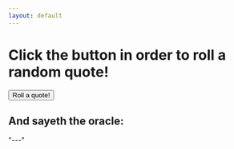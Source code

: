 ```yaml
---
layout: default
---
```


<script type = "text/javascript">

    function zeFunction() {
    
          var myArray = [
          "This is a quote, apparently. -KVS",
          "I hate sand. - Anakin Skywalker",
          "As the great Sun Tzu once said, the supreme art of war lies in defeating the enemy without facing him. -MudFlaps", 
          "He travels the fastest who travels alone.- Rudyard Kipling",
          "I think therefore I am. - René Descartes",
          "Knowledge is power. -Francis Bacon",
          "Not all those who wander are lost. - J.R.R. Tolkien",
          "Nothing is certain except for death and taxes. -Benjamin Franklin",
          "What doesn't kill us makes us stronger. - Friedrich Nietzsche",
          "United we stand, divided we fall. - Aesop",
          "Two roads diverged in a wood, and I, I took the one less travelled by, and that has made all the difference. -Robert Frost",
          "Violence is never the answer. It is a question, and the answer is YES! - KVS",
          "Speak softly and carry a big stick -Theodore Roosevelt",
          "That is one small step for a man, a giant leap for mankind. - Neil Armstrong",
          "I'm gonna make him an offer he can't refuse. -  Vito Corleone",
          "Fathers send their sons to college either because they went to college or because they didn't. - L.L. Henderson",
          "We hope that, when the insects take over the world, they will remember with gratitude how we took them along on all our picnics. - Bill Vaughan ",
          "There cannot be a crisis next week. My schedule is already full. - Henry Kissinger",
          "The great French Marshall Lyautey once asked his gardener to plant a tree. The gardener objected that the tree was slow growing and would not reach maturity for 100 years. The Marshall replied, 'In that case, there is no time to lose; plant it this afternoon!' -John F. Kennedy ",
          "Politics is the art of the possible. - Otto von Bismarck",
          "Literature is an occupation in which you have to keep proving your talent to people who have none. - Jules Renard",
          "War is an ugly thing, but not the ugliest of things. The decayed and degraded state of moral and patriotic feeling which thinks that nothing is worth war is much worse. The person who has nothing for which he is willing to fight, nothing which is more important than his own personal safety, is a miserable creature and has no chance of being free unless made and kept so by the exertions of better men than himself. - John Stuart Mill",
          "When everyone is somebody, then no one's anybody. - W.S. Gilbert",
          ""Children speak in the field what they hear in the house. - Scottish folk saying",
          "You can evade life, but you can not evade Death. - T.S. Elliot",
          " ",
          ];
  
          var randomIteem = myArray[Math.floor(Math.random()*myArray.length)];
          document.getElementById("randomIteem").innerHTML =randomIteem
         }
    
    </script>
<h1>Click the button in order to roll a random quote!</h1>

<button onclick="zeFunction()">Roll a quote!</button>
## And sayeth the oracle:
<span id = randomIteem>"---"</span>
